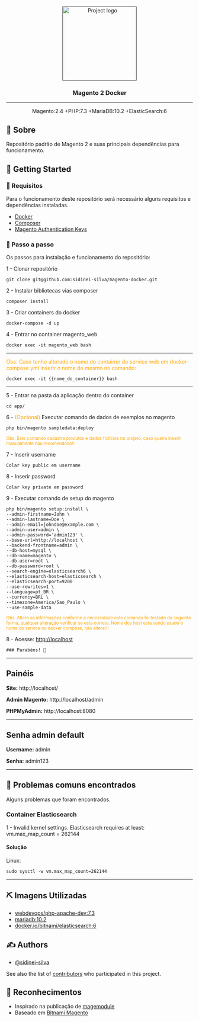 <p align="center">
  <a href="" rel="noopener">
 <img width=200px height=200px src="https://camo.githubusercontent.com/1b8997f4597a4d3f1cfa29863e6ad766a8cab1fd7810f77aa7dc77811b7c327c/68747470733a2f2f63646e2e7261776769742e636f6d2f72616661656c73747a2f6d6167656e746f322d736e6970706574732d76697375616c73747564696f2f6d61737465722f696d616765732f69636f6e2e706e67" alt="Project logo"></a>
</p>

<h3 align="center">Magento 2 Docker</h3>



---

<p align="center"> Magento:2.4 +PHP:7.3 +MariaDB:10.2 +ElasticSearch:6
    <br> 
</p>



## 🧐 Sobre <a name = "about"></a>

Repositório padrão de Magento 2 e suas principais dependências para funcionamento.



## 🏁 Getting Started <a name = "getting_started"></a>


### 📝 Requisitos

Para o funcionamento deste repositório será necessário alguns requisitos e dependências instaladas.


- [Docker](https://www.docker.com/)
- [Composer](https://getcomposer.org/download/)
- [Magento Authentication Keys](https://devdocs.magento.com/guides/v2.4/install-gde/prereq/connect-auth.html)


### 🔧 Passo a passo

Os passos para instalação e funcionamento do repositório:


1 - Clonar repositório

```
git clone git@github.com:sidinei-silva/magento-docker.git
```

2 - Instalar bibliotecas vias composer 

```
composer install 
```

3 - Criar containers do docker

```
docker-compose -d up
```

4 - Entrar no container magento_web

```
docker exec -it magento_web bash
```
---

<span style="color:orange;">Obs: Caso tenho alterado o nome do container do service web em docker-compose.yml inserir o nome do mesmo no comando:</span>

```
docker exec -it {{nome_do_container}} bash
```
---

5 - Entrar na pasta da aplicação dentro do container

```
cd app/
```

6 - <span style="color:orange;">(Opcional)</span> Executar comando de dados de exemplos no magento

```
php bin/magento sampledata:deploy
```
<small style="color:orange;">Obs: Este comando cadastra produtos e dados fictícios no projeto, caso queira inserir manualmente não recomendado!!</small>

7 - Inserir username

    Colar key public em username 

8 - Inserir password

    Colar key private em password

9 - Executar comando de setup do magento

```
php bin/magento setup:install \
--admin-firstname=John \
--admin-lastname=Doe \
--admin-email=johndoe@example.com \
--admin-user=admin \
--admin-password='admin123' \
--base-url=http://localhost \
--backend-frontname=admin \
--db-host=mysql \
--db-name=magento \
--db-user=root \
--db-password=root \
--search-engine=elasticsearch6 \
--elasticsearch-host=elasticsearch \
--elasticsearch-port=9200
--use-rewrites=1 \
--language=pt_BR \
--currency=BRL \
--timezone=America/Sao_Paulo \
--use-sample-data
```
<small style="color:orange;">Obs: Altere as informações conforme a necessidade este comando foi testado da seguinte forma, qualquer alteração verificar se esta correta. Nome dos host esta sendo usado o nome do service no docker compose, não alterar!!</small>

8 - Acesse: [http://localhost](http://localhost)

    ### Parabéns! 🎈
---

## Painéis

**Site:** http://localhost/

**Admin Magento:** http://localhost/admin

**PHPMyAdmin:** http://localhost:8080

---
## Senha admin default

**Username:** admin

**Senha:** admin123

---

## 🔧 Problemas comuns encontrados <a name = "painels"></a>

Alguns problemas que foram encontrados. 


### Container Elasticsearch

1 - Invalid kernel settings. Elasticsearch requires at least: vm.max_map_count = 262144
#### **Solução**
Linux:
```
sudo sysctl -w vm.max_map_count=262144
```
---

## ⛏️ Imagens Utilizadas <a name = "built_using"></a>

- [webdevops/php-apache-dev:7.3](https://hub.docker.com/r/webdevops/php-apache-dev) 
- [mariadb:10.2](https://hub.docker.com/_/mariadb)
- [docker.io/bitnami/elasticsearch:6](https://hub.docker.com/r/bitnami/elasticsearch)


## ✍️ Authors <a name = "authors"></a>

- [@sidinei-silva](https://github.com/sidinei-silva)

See also the list of [contributors](https://github.com/kylelobo/The-Documentation-Compendium/contributors) who participated in this project.


## 🎉 Reconhecimentos <a name = "acknowledgement"></a>

- Inspirado na publicação de
[magemodule](https://www.magemodule.com/all-things-magento/magento-2-tutorials/docker-magento-2-development/#install-magento) 
- Baseado em [Bitnami Magento](https://bitnami.com/stack/magento)  

